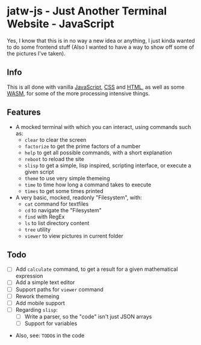 # jatw-js - Just Another Terminal Website - JavaScript
Yes, I know that this is in no way a new idea or anything,
I just kinda wanted to do some frontend stuff (Also I wanted
to have a way to show off some of the pictures I've taken).

## Info
This is all done with vanilla [JavaScript](https://en.wikipedia.org/wiki/JavaScript),
[CSS](https://en.wikipedia.org/wiki/CSS) and [HTML](https://en.wikipedia.org/wiki/HTML),
as well as some [WASM](https://en.wikipedia.org/wiki/WebAssembly), for some of the more
processing intensive things.

## Features
- A mocked terminal with which you can interact, using commands such as:
  - `clear` to clear the screen
  - `factorize` to get the prime factors of a number
  - `help` to get all possible commands, with a short explanation
  - `reboot` to reload the site
  - `slisp` to get a simple, lisp inspired, scripting interface, or execute a given script
  - `theme` to use very simple themeing
  - `time` to time how long a command takes to execute
  - `times` to get some times printed
- A very basic, mocked, readonly "Filesystem", with:
  - `cat` command for textfiles
  - `cd` to navigate the "Filesystem"
  - `find` with RegEx
  - `ls` to list directory content
  - `tree` utility
  - `viewer` to view pictures in current folder

## Todo
- [ ] Add `calculate` command, to get a result for a given mathematical expression
- [ ] Add a simple text editor
- [ ] Support paths for `viewer` command
- [ ] Rework themeing
- [ ] Add mobile support
- [ ] Regarding `slisp`:
  - [ ] Write a parser, so the "code" isn't just JSON arrays
  - [ ] Support for variables
- Also, see: `TODO`s in the code
